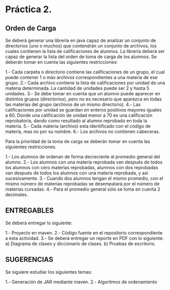 # Práctica 2.
## Orden de Carga

Se deberá generar una librería en java capaz de analizar un conjunto de directorios (uno o muchos) que contendrán un conjunto de archivos, los cuales contienen la lista de calificaciones de alumnos. La librería deberá ser capaz de generar la lista del orden de toma de carga de los alumnos. Se deberán tomar en cuenta las siguientes restricciones:

  1.- Cada carpeta o directorio contiene las calificaciones de un grupo, el cual puede contener 1 o más archivos correspondientes a una materia de ese grupo.
  2.- Cada archivo contiene la lista de calificaciones por unidad de una materia determinada. La cantidad de unidades puede ser 2 y hasta 5 unidades.
  3.- Se debe tomar en cuenta que un alumno puede aparecer en distintos grupos (directorios), pero no es necesario que aparezca en todas las materias del grupo (archivos de un mismo directorio).
  4.- Las calificaciones por unidad se guardan en enteros positivos mayores iguales a 60. Donde una calificación de unidad menor a 70 es una calificación reprobatoria, dando como resultado al alumno reprobado en toda la materia.
  5.- Cada materia (archivo) esta identificado con el código de materia, mas no por su nombre.
  6.- Los archivos no contienen cabeceras.

Para la prioridad de la toma de carga se deberán tomar en cuenta las siguientes restricciones.

1.- Los alumnos de ordenan de forma decreciente al promedio general del alumno.
2.- Los alumnos con una materia reprobada van después de todos los alumnos con cero materias reprobadas, alumnos con dos reprobadas van después de todos los alumnos con una materia reprobada, y así sucesivamente. 
3.- Cuando dos alumnos tengan el mismo promedio, con el mismo número de materias reprobadas se desempatará por el número de materias cursadas.
4.- Para el promedio general sólo se toma en cuenta 2 decimales.

## ENTREGABLES
Se deberá entregar lo siguiente:

  1.- Proyecto en maven.
  2.- Código fuente en el repositorio correspondiente a esta actividad.
  3.- Se deberá entregar un reporte en PDF con lo siguiente:
    a) Diagrama de clases y diccionario de clases.
    b) Pruebas de escritorio.


## SUGERENCIAS

Se siguiere estudiar los siguientes temas:
  
  1.- Generación de JAR mediante maven.
  2.- Algoritmos de ordenamiento
